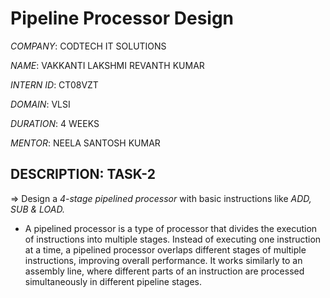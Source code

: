 # Pipeline Processor Design

*COMPANY*: CODTECH IT SOLUTIONS

*NAME*: VAKKANTI LAKSHMI REVANTH KUMAR

*INTERN ID*: CT08VZT

*DOMAIN*: VLSI

*DURATION*: 4 WEEKS

*MENTOR*: NEELA SANTOSH KUMAR

## DESCRIPTION: TASK-2

=> Design a *4-stage pipelined processor* with basic instructions like *ADD, SUB & LOAD.*

  * A pipelined processor is a type of processor that divides the execution of instructions into multiple stages.
    Instead of executing one instruction at a time, a pipelined processor overlaps different stages of multiple instructions, improving overall performance.
    It works similarly to an assembly line, where different parts of an instruction are processed simultaneously in different pipeline stages.
    
